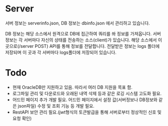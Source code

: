 # Server

서버 정보는 serverinfo.json, 
DB 정보는 dbinfo.json
에서 관리하고 있습니다.

DB 정보는 해당 소스에서 원격으로 DB에 접근하여 쿼리를 쏴 정보를 가져옵니다.
서버 정보는 각 서버마다 자신의 상태를 전송하는 소스(client)가 있습니다. 해당 소스에서 이 곳으로(/server POST) API를 통해 정보를 전달합니다.
전달받은 정보는 logs 폴더에 저장되며 이 곳과 각 서버마다 logs폴더에 저장되어 있습니다.

# Todo
- 현재 OracleDB만 지원하고 있음. 따라서 여러 DB 지원을 목표 함.
- 로그파일 관리 및 다운로드와 오래된 내역 삭제 등과 같은 로깅 시스템 고도화 필요.
- 어드민 페이지 추가 개발 필요. 어드민 페이지에서 설정 값(서버정보나 DB정보와 같은 json파일) 수정 및 조회 기능 등 개발 필요.
- RestAPI 보안 관리 필요.(jwt형식의 토큰발급을 통해 서버로부터 정상적인 신호 및 요청 확인)